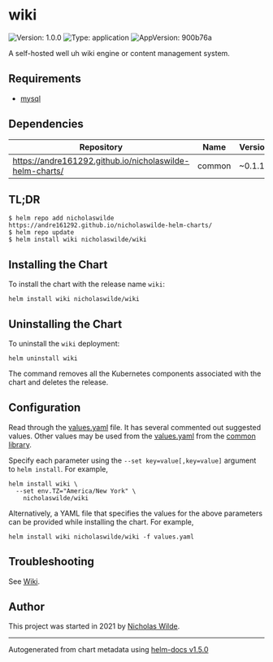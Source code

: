 # wiki

![Version: 1.0.0](https://img.shields.io/badge/Version-1.0.0-informational?style=flat-square) ![Type: application](https://img.shields.io/badge/Type-application-informational?style=flat-square) ![AppVersion: 900b76a](https://img.shields.io/badge/AppVersion-900b76a-informational?style=flat-square)

A self-hosted well uh wiki engine or content management system.

## Requirements
* [mysql](https://github.com/nicholaswilde/helm-charts/wiki/Databases)

## Dependencies

| Repository | Name | Version |
|------------|------|---------|
| https://andre161292.github.io/nicholaswilde-helm-charts/ | common | ~0.1.13 |

## TL;DR
```console
$ helm repo add nicholaswilde https://andre161292.github.io/nicholaswilde-helm-charts/
$ helm repo update
$ helm install wiki nicholaswilde/wiki
```

## Installing the Chart
To install the chart with the release name `wiki`:
```console
helm install wiki nicholaswilde/wiki
```

## Uninstalling the Chart
To uninstall the `wiki` deployment:
```console
helm uninstall wiki
```
The command removes all the Kubernetes components associated with the chart and deletes the release.

## Configuration

Read through the [values.yaml](./values.yaml) file. It has several commented out suggested values.
Other values may be used from the [values.yaml](../common/values.yaml) from the [common library](../common).

Specify each parameter using the `--set key=value[,key=value]` argument to `helm install`. For example,
```console
helm install wiki \
  --set env.TZ="America/New York" \
    nicholaswilde/wiki
```

Alternatively, a YAML file that specifies the values for the above parameters can be provided while installing the chart.
For example,
```console
helm install wiki nicholaswilde/wiki -f values.yaml
```

## Troubleshooting
See [Wiki](https://github.com/nicholaswilde/helm-charts/wiki/Troubleshooting).

## Author
This project was started in 2021 by [Nicholas Wilde](https://github.com/nicholaswilde).

----------------------------------------------
Autogenerated from chart metadata using [helm-docs v1.5.0](https://github.com/norwoodj/helm-docs/releases/v1.5.0)
